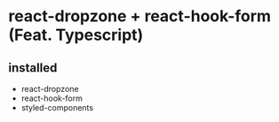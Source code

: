 # react-dropzone + react-hook-form (Feat. Typescript)

## installed

- react-dropzone
- react-hook-form
- styled-components
